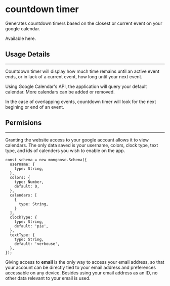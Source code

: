# countdown timer

Generates countdown timers based on the closest or current event on your google calendar.

Available here.

## Usage Details

---

Countdown timer will display how much time remains until an active event ends, or in lack of a current event, how long until your next event.

Using Google Calendar's API, the application will query your default calendar. More calendars can be added or removed.

In the case of overlapping events, countdown timer will look for the next begining or end of an event.

## Permisions

---

Granting the website access to your google account allows it to view calendars. The only data saved is your username, colors, clock type, text type, and ids of calenders you wish to enable on the app.

```
const schema = new mongoose.Schema({
  username: {
    type: String,
  },
  colors: {
    type: Number,
    default: 0,
  },
  calendars: [
    {
      type: String,
    }
  ],
  clockType: {
    type: String,
    default: 'pie',
  },
  textType: {
    type: String,
    default: 'verbouse',
  },
});
```

Giving access to **email** is the only way to access your email address, so that your account can be directly tied to your email address and preferences accessable on any device. Besides using your email address as an ID, no other data relevant to your email is used.
